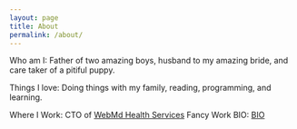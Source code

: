 ```yaml
---
layout: page
title: About
permalink: /about/
---
```


Who am I: Father of two amazing boys, husband to my amazing bride, and care taker of a pitiful puppy.

Things I love: Doing things with my family, reading, programming, and learning.

Where I Work: CTO of [WebMd Health Services](www.webmdhealthservices.com)
Fancy Work BIO: [BIO](https://www.webmdhealthservices.com/about-us/#people)